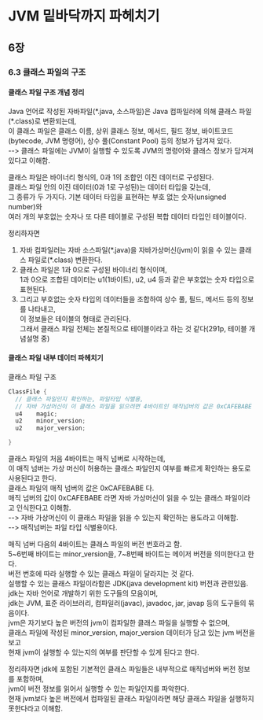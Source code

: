 # JVM 밑바닥까지 파헤치기

## 6장

### 6.3 클래스 파일의 구조

#### 클래스 파일 구조 개념 정리

Java 언어로 작성된 자바파일(\*.java, 소스파일)은 Java 컴파일러에 의해 클래스 파일(\*.class)로 변환되는데,</br>
이 클래스 파일은 클래스 이름, 상위 클래스 정보, 메서드, 필드 정보, 바이트코드(bytecode, JVM 명령어), 상수 풀(Constant Pool) 등의 정보가 담겨져 있다.</br>
--> 클래스 파일에는 JVM이 실행할 수 있도록 JVM의 명령어와 클래스 정보가 담겨져 있다고 이해함.

클래스 파일은 바이너리 형식의, 0과 1의 조합인 이진 데이터로 구성된다.</br>
클래스 파일 안의 이진 데이터(0과 1로 구성된)는 데이터 타입을 갖는데,</br>
그 종류가 두 가지다. 기본 데이터 타입을 표현하는 부호 없는 숫자(unsigned number)와</br>
여러 개의 부호없는 숫자나 또 다른 테이블로 구성된 복합 데이터 타입인 테이블이다.

정리하자면

1. 자바 컴파일러는 자바 소스파일(\*.java)을 자바가상머신(jvm)이 읽을 수 있는 클래스 파일로(\*.class) 변환한다.
2. 클래스 파일은 1과 0으로 구성된 바이너리 형식이며,</br>
   1과 0으로 조합된 데이터는 u1(1바이트), u2, u4 등과 같은 부호없는 숫자 타입으로 표현된다.
3. 그리고 부호없는 숫자 타입의 데이터들을 조합하여 상수 풀, 필드, 메서드 등의 정보를 나타내고,</br>
   이 정보들은 테이블의 형태로 관리된다.</br>
   그래서 클래스 파일 전체는 본질적으로 테이블이라고 하는 것 같다(291p, 테이블 개념설명 중)

#### 클래스 파일 내부 데이터 파헤치기

클래스 파일 구조

```java
ClassFile {
  // 클래스 파일인지 확인하는, 파일타입 식별용,
  // 자바 가상머신이 이 클래스 파일을 읽으려면 4바이트인 매직넘버의 값은 0xCAFEBABE 이어야 함.
  u4    magic;
  u2    minor_version;
  u2    major_version;

}
```

클래스 파일의 처음 4바이트는 매직 넘버로 시작하는데,</br>
이 매직 넘버는 가상 머신이 허용하는 클래스 파일인지 여부를 빠르게 확인하는 용도로 사용된다고 한다.</br>
클래스 파일의 매직 넘버의 값은 0xCAFEBABE 다.</br>
매직 넘버의 값이 0xCAFEBABE 라면 자바 가상머신이 읽을 수 있는 클래스 파일이라고 인식한다고 이해함.</br>
--> 자바 가상머신이 이 클래스 파일을 읽을 수 있는지 확인하는 용도라고 이해함.</br>
--> 매직넘버는 파일 타입 식별용이다.

매직 넘버 다음의 4바이트는 클래스 파일의 버전 번호라고 함.</br>
5\~6번째 바이트는 minor_version을, 7\~8번째 바이트는 메이저 버전을 의미한다고 한다.</br>
버전 번호에 따라 실행할 수 있는 클래스 파일이 달라지는 것 같다.</br>
실행할 수 있는 클래스 파일이라함은 JDK(java development kit) 버전과 관련있음.</br>
jdk는 자바 언어로 개발하기 위한 도구들의 모음이며,</br>
jdk는 JVM, 표준 라이브러리, 컴파일러(javac), javadoc, jar, javap 등의 도구들의 묶음이다.</br>
jvm은 자기보다 높은 버전의 jvm이 컴파일한 클래스 파일을 실행할 수 없으며,</br>
클래스 파일에 작성된 minor_version, major_version 데이터가 담고 있는 jvm 버전을 보고</br>
현재 jvm이 실행할 수 있는지의 여부를 판단할 수 있게 된다고 한다.

정리하자면
jdk에 포함된 기본적인 클래스 파일들은 내부적으로 매직넘버와 버전 정보를 포함하며,</br>
jvm이 버전 정보를 읽어서 실행할 수 있는 파일인지를 파악한다.</br>
현재 jvm보다 높은 버전에서 컴파일된 클래스 파일이라면 해당 클래스 파일을 실행하지 못한다라고 이해함.
